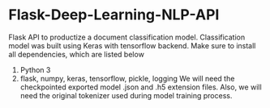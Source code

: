 # Flask-Deep-Learning-NLP-API
Flask API to productize a document classification model. Classification model was built using Keras with tensorflow backend.
Make sure to install all dependencies, which are listed below
1) Python 3
2) flask, numpy, keras, tensorflow, pickle, logging
We will need the checkpointed exported model .json and .h5 extension files.
Also, we will need the original tokenizer used during model training process.
